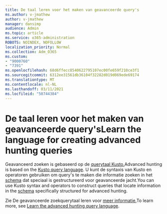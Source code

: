 ```yaml
---
title: De taal leren voor het maken van geavanceerde query's
ms.author: v-jmathew
author: v-jmathew
manager: dansimp
audience: Admin
ms.topic: article
ms.service: o365-administration
ROBOTS: NOINDEX, NOFOLLOW
localization_priority: Normal
ms.collection: Adm_O365
ms.custom:
- "9000760"
- "7391"
ms.openlocfilehash: 68d6ffecc8540622795107ec00fe659f210ce3f1
ms.sourcegitcommit: 6312ee31561db36104f32282d019d069ede69174
ms.translationtype: MT
ms.contentlocale: nl-NL
ms.lasthandoff: 03/11/2021
ms.locfileid: "50744384"
---
```

# <a name="learn-the-language-for-creating-advanced-hunting-queries"></a><span data-ttu-id="32471-102">De taal leren voor het maken van geavanceerde query's</span><span class="sxs-lookup"><span data-stu-id="32471-102">Learn the language for creating advanced hunting queries</span></span>

<span data-ttu-id="32471-103">Geavanceerd zoeken is gebaseerd op de [querytaal Kusto.](https://go.microsoft.com/fwlink/?linkid=2144620)</span><span class="sxs-lookup"><span data-stu-id="32471-103">Advanced hunting is based on the [Kusto query language](https://go.microsoft.com/fwlink/?linkid=2144620).</span></span> <span data-ttu-id="32471-104">U kunt de syntaxis van Kusto en operatoren gebruiken om query's te maken die informatie zoeken in het [schema](https://go.microsoft.com/fwlink/?linkid=2144621) dat speciaal is gestructureerd voor geavanceerde jacht.</span><span class="sxs-lookup"><span data-stu-id="32471-104">You can use Kusto syntax and operators to construct queries that locate information in the [schema](https://go.microsoft.com/fwlink/?linkid=2144621) specifically structured for advanced hunting.</span></span>

<span data-ttu-id="32471-105">Zie De geavanceerde zoekquerytaal leren voor [meer informatie.](https://go.microsoft.com/fwlink/?linkid=2144518)</span><span class="sxs-lookup"><span data-stu-id="32471-105">To learn more, see [Learn the advanced hunting query language](https://go.microsoft.com/fwlink/?linkid=2144518).</span></span>
